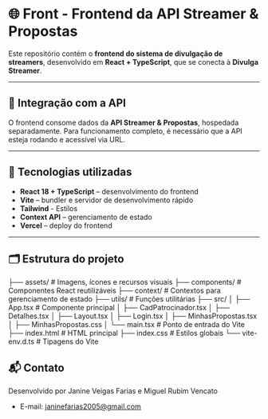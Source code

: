# 🌐 Front - Frontend da API Streamer & Propostas

Este repositório contém o **frontend do sistema de divulgação de streamers**, desenvolvido em **React + TypeScript**, que se conecta à **Divulga Streamer**. 

---

## 🔗 Integração com a API

O frontend consome dados da **API Streamer & Propostas**, hospedada separadamente. Para funcionamento completo, é necessário que a API esteja rodando e acessível via URL.

---

## 🧰 Tecnologias utilizadas

- **React 18 + TypeScript** – desenvolvimento do frontend  
- **Vite** – bundler e servidor de desenvolvimento rápido  
- **Tailwind** - Estilos
- **Context API** – gerenciamento de estado  
- **Vercel** – deploy do frontend  

---

## 🗂 Estrutura do projeto
├── assets/ # Imagens, ícones e recursos visuais
├── components/ # Componentes React reutilizáveis
├── context/ # Contextos para gerenciamento de estado
├── utils/ # Funções utilitárias
├── src/
│ ├── App.tsx # Componente principal
│ ├── CadPatrocinador.tsx
│ ├── Detalhes.tsx
│ ├── Layout.tsx
│ ├── Login.tsx
│ ├── MinhasPropostas.tsx
│ ├── MinhasPropostas.css
│ └── main.tsx # Ponto de entrada do Vite
├── index.html # HTML principal
├── index.css # Estilos globais
└── vite-env.d.ts # Tipagens do Vite

## 📬 Contato
Desenvolvido por Janine Veigas Farias e Miguel Rubim Vencato
- E-mail: janinefarias2005@gmail.com
